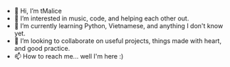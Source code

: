 - 👋 Hi, I’m tMalice
- 👀 I’m interested in music, code, and helping each other out.
- 🌱 I’m currently learning Python, Vietnamese, and anything I don't know yet.
- 💞️ I’m looking to collaborate on useful projects, things made with heart, and good practice.
- 📫 How to reach me... well I'm here :)

<!---
GitMalice/GitMalice is a ✨ special ✨ repository because its `README.md` (this file) appears on your GitHub profile.
You can click the Preview link to take a look at your changes.
--->
